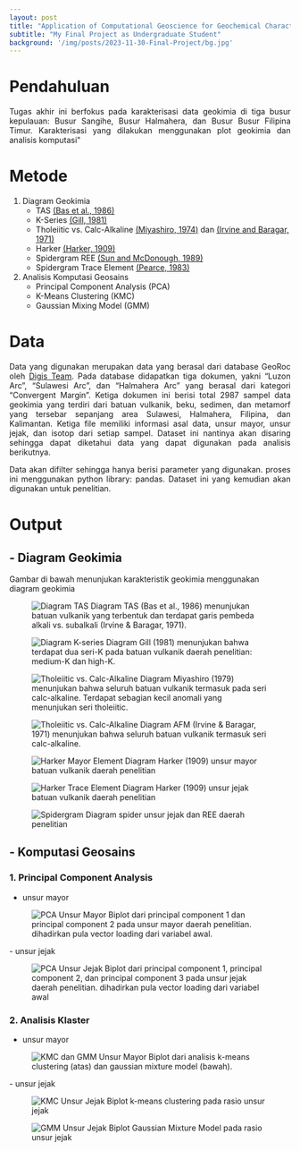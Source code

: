 ```yaml
---
layout: post
title: "Application of Computational Geoscience for Geochemical Characterization of Subduction Zone Volcanic Rocks"
subtitle: "My Final Project as Undergraduate Student"
background: '/img/posts/2023-11-30-Final-Project/bg.jpg'
---
```


# Pendahuluan
<p style="text-align:justify">Tugas akhir ini berfokus pada karakterisasi data geokimia di tiga busur kepulauan: Busur Sangihe, Busur Halmahera, dan Busur Busur Filipina Timur. Karakterisasi yang dilakukan menggunakan plot geokimia dan analisis komputasi"</p>  

# Metode
1. Diagram Geokimia
   - TAS [<u>(Bas et al., 1986)</u>](https://doi.org/10.1093/petrology/27.3.745)
   - K-Series [<u>(Gill, 1981)</u>](https://doi.org/10.1007/978-3-642-68012-0)
   - Tholeiitic vs. Calc-Alkaline [<u>(Miyashiro, 1974</u>)](https://doi.org/10.2475/ajs.274.4.321) dan [<u>(Irvine and Baragar, 1971</u>)](https://doi.org/10.1139/e71-055.1)
   - Harker [<u>(Harker, 1909</u>)](https://archive.org/details/naturalhistoryof00harkuoft/mode/2up)
   - Spidergram REE [<u>(Sun and McDonough, 1989</u>)](https://doi.org/10.1144/GSL.SP.1989.042.01.19)
   - Spidergram Trace Element [<u>(Pearce, 1983</u>)](https://www.researchgate.net/publication/247434731_Role_of_the_sub-continental_lithosphere_in_magma_genesis_at_active_continental_margin)
2. Analisis Komputasi Geosains
   -  Principal Component Analysis (PCA)
   -  K-Means Clustering (KMC)
   -  Gaussian Mixing Model (GMM)  

# Data
<p style="text-align:justify">Data yang digunakan merupakan data yang berasal dari database GeoRoc oleh <a href="https://georoc.mpch-mainz.gwdg.de/georoc/"> <u>Digis Team</u></a>. Pada database didapatkan tiga dokumen, yakni “Luzon Arc”, “Sulawesi Arc”, dan “Halmahera Arc” yang berasal dari kategori “Convergent Margin”. Ketiga dokumen ini berisi total 2987 sampel data geokimia yang terdiri dari batuan vulkanik, beku, sedimen, dan metamorf yang tersebar sepanjang area Sulawesi, Halmahera, Filipina, dan Kalimantan. Ketiga file memiliki informasi asal data, unsur mayor, unsur jejak, dan isotop dari setiap sampel. Dataset ini nantinya akan disaring sehingga dapat diketahui data yang dapat digunakan pada analisis berikutnya.</p>
<p style="text-align:justify">Data akan difilter sehingga hanya berisi parameter yang digunakan. proses ini menggunakan python library: pandas. Dataset ini yang kemudian akan digunakan untuk penelitian.</p>

# Output
## - Diagram Geokimia 
Gambar di bawah menunjukan karakteristik geokimia menggunakan diagram geokimia
<figure>
    <img src="/img/posts/2023-11-30-Final-Project/TAS.jpg"
         alt="Diagram TAS">
    <span class="caption text-muted">Diagram TAS (Bas et al., 1986) menunjukan batuan vulkanik yang terbentuk dan 
terdapat garis pembeda alkali vs. subalkali (Irvine & Baragar, 1971).</span>
</figure>
<figure>
    <img src="/img/posts/2023-11-30-Final-Project/k-series.png"
         alt="Diagram K-series">
    <span class="caption text-muted">Diagram Gill (1981) menunjukan bahwa terdapat dua seri-K pada batuan 
vulkanik daerah penelitian: medium-K dan high-K.</span>
</figure>
<figure>
    <img src="/img/posts/2023-11-30-Final-Project/miyashiro.png"
         alt="Tholeiitic vs. Calc-Alkaline">
    <span class="caption text-muted">Diagram Miyashiro (1979) menunjukan bahwa seluruh batuan vulkanik termasuk pada seri calc-alkaline. Terdapat sebagian kecil anomali yang menunjukan seri tholeiitic. </span>
</figure>
<figure>
    <img src="/img/posts/2023-11-30-Final-Project/afm.png"
         alt="Tholeiitic vs. Calc-Alkaline">
    <span class="caption text-muted">Diagram AFM (Irvine & Baragar, 1971) menunjukan bahwa seluruh batuan vulkanik termasuk seri calc-alkaline.</span>
</figure>
<figure>
    <img src="/img/posts/2023-11-30-Final-Project/harker_mayor.png"
         alt="Harker Mayor Element">
    <span class="caption text-muted">Diagram Harker (1909) unsur mayor batuan vulkanik daerah penelitian</span>
</figure>
<figure>
    <img src="/img/posts/2023-11-30-Final-Project/harker_trace.png"
         alt="Harker Trace Element">
    <span class="caption text-muted">Diagram Harker (1909) unsur jejak batuan vulkanik daerah penelitian</span>
</figure>
<figure>
    <img src="/img/posts/2023-11-30-Final-Project/spider.png"
         alt="Spidergram">
    <span class="caption text-muted">Diagram spider unsur jejak dan REE daerah penelitian</span>
</figure>

## - Komputasi Geosains
### 1. Principal Component Analysis
- unsur mayor
<figure>
    <img src="/img/posts/2023-11-30-Final-Project/major_pca.png"
         alt="PCA Unsur Mayor">
    <span class="caption text-muted">Biplot dari principal component 1 dan principal component 2 pada unsur mayor daerah penelitian. dihadirkan pula vector loading dari variabel awal.</span>
</figure>
- unsur jejak
<figure>
    <img src="/img/posts/2023-11-30-Final-Project/trace_pca.png"
         alt="PCA Unsur Jejak">
    <span class="caption text-muted">Biplot dari principal component 1, principal component 2, dan principal component 3 pada unsur jejak daerah penelitian. dihadirkan pula vector loading dari variabel awal</span>
</figure>

### 2. Analisis Klaster
- unsur mayor
<figure>
    <img src="/img/posts/2023-11-30-Final-Project/major_kmc_gmm.png"
         alt="KMC dan GMM Unsur Mayor">
    <span class="caption text-muted">Biplot dari analisis k-means clustering (atas) dan gaussian mixture model (bawah).</span>
</figure>
- unsur jejak
<figure>
    <img src="/img/posts/2023-11-30-Final-Project/trace_kmc.png"
         alt="KMC Unsur Jejak">
    <span class="caption text-muted">Biplot k-means clustering pada rasio unsur jejak</span>
</figure>
<figure>
    <img src="/img/posts/2023-11-30-Final-Project/trace_gmm.png"
         alt="GMM Unsur Jejak">
    <span class="caption text-muted">Biplot Gaussian Mixture Model pada rasio unsur jejak</span>
</figure>